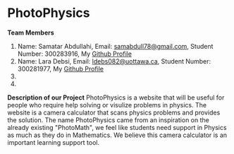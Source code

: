 # PhotoPhysics
**Team Members**
1. Name: Samatar Abdullahi, Email: samabdull78@gmail.com,  Student Number: 300283916, My [Github Profile](https://github.com/samabdull78)
2. Name: Lara Debsi, Email: ldebs082@uottawa.ca, Student Number: 300281977, My [Github Profile](https://github.com/LaraDebsi)
3.
4.

**Description of our Project**
PhotoPhysics is a website that will be useful for people who require help solving or visulize problems in physics. The website is a camera calculator that scans physics problems and provides the solution. The name PhotoPhysics came from an inspiration on the already existing "PhotoMath", we feel like students need support in Physics as much as they do in Mathematics. We believe this camera calculator is an important learning support tool.
